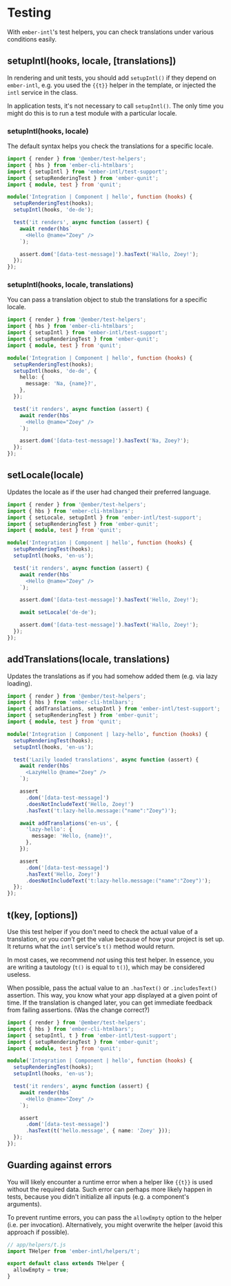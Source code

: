 # Testing

With `ember-intl`'s test helpers, you can check translations under various conditions easily.


## setupIntl(hooks, locale, [translations])

In rendering and unit tests, you should add `setupIntl()` if they depend on `ember-intl`, e.g. you used the `{{t}}` helper in the template, or injected the `intl` service in the class.

In application tests, it's not necessary to call `setupIntl()`. The only time you might do this is to run a test module with a particular locale.


### setupIntl(hooks, locale)

The default syntax helps you check the translations for a specific locale.

```ts
import { render } from '@ember/test-helpers';
import { hbs } from 'ember-cli-htmlbars';
import { setupIntl } from 'ember-intl/test-support';
import { setupRenderingTest } from 'ember-qunit';
import { module, test } from 'qunit';

module('Integration | Component | hello', function (hooks) {
  setupRenderingTest(hooks);
  setupIntl(hooks, 'de-de');

  test('it renders', async function (assert) {
    await render(hbs`
      <Hello @name="Zoey" />
    `);

    assert.dom('[data-test-message]').hasText('Hallo, Zoey!');
  });
});
```


### setupIntl(hooks, locale, translations)

You can pass a translation object to stub the translations for a specific locale.

```ts
import { render } from '@ember/test-helpers';
import { hbs } from 'ember-cli-htmlbars';
import { setupIntl } from 'ember-intl/test-support';
import { setupRenderingTest } from 'ember-qunit';
import { module, test } from 'qunit';

module('Integration | Component | hello', function (hooks) {
  setupRenderingTest(hooks);
  setupIntl(hooks, 'de-de', {
    hello: {
      message: 'Na, {name}?',
    },
  });

  test('it renders', async function (assert) {
    await render(hbs`
      <Hello @name="Zoey" />
    `);

    assert.dom('[data-test-message]').hasText('Na, Zoey?');
  });
});
```


## setLocale(locale)

Updates the locale as if the user had changed their preferred language.

```ts
import { render } from '@ember/test-helpers';
import { hbs } from 'ember-cli-htmlbars';
import { setLocale, setupIntl } from 'ember-intl/test-support';
import { setupRenderingTest } from 'ember-qunit';
import { module, test } from 'qunit';

module('Integration | Component | hello', function (hooks) {
  setupRenderingTest(hooks);
  setupIntl(hooks, 'en-us');

  test('it renders', async function (assert) {
    await render(hbs`
      <Hello @name="Zoey" />
    `);

    assert.dom('[data-test-message]').hasText('Hello, Zoey!');

    await setLocale('de-de');

    assert.dom('[data-test-message]').hasText('Hallo, Zoey!');
  });
});
```


## addTranslations(locale, translations)

Updates the translations as if you had somehow added them (e.g. via lazy loading).

```ts
import { render } from '@ember/test-helpers';
import { hbs } from 'ember-cli-htmlbars';
import { addTranslations, setupIntl } from 'ember-intl/test-support';
import { setupRenderingTest } from 'ember-qunit';
import { module, test } from 'qunit';

module('Integration | Component | lazy-hello', function (hooks) {
  setupRenderingTest(hooks);
  setupIntl(hooks, 'en-us');

  test('Lazily loaded translations', async function (assert) {
    await render(hbs`
      <LazyHello @name="Zoey" />
    `);

    assert
      .dom('[data-test-message]')
      .doesNotIncludeText('Hello, Zoey!')
      .hasText('t:lazy-hello.message:("name":"Zoey")');

    await addTranslations('en-us', {
      'lazy-hello': {
        message: 'Hello, {name}!',
      },
    });

    assert
      .dom('[data-test-message]')
      .hasText('Hello, Zoey!')
      .doesNotIncludeText('t:lazy-hello.message:("name":"Zoey")');
  });
});
```


## t(key, [options])

Use this test helper if you don't need to check the actual value of a translation, or you _can't_ get the value because of how your project is set up. It returns what the `intl` service's `t()` method would return.

In most cases, we recommend _not_ using this test helper. In essence, you are writing a tautology (`t()` is equal to `t()`), which may be considered useless.

When possible, pass the actual value to an `.hasText()` or `.includesText()` assertion. This way, you know what your app displayed at a given point of time. If the translation is changed later, you can get immediate feedback from failing assertions. (Was the change correct?)

```ts
import { render } from '@ember/test-helpers';
import { hbs } from 'ember-cli-htmlbars';
import { setupIntl, t } from 'ember-intl/test-support';
import { setupRenderingTest } from 'ember-qunit';
import { module, test } from 'qunit';

module('Integration | Component | hello', function (hooks) {
  setupRenderingTest(hooks);
  setupIntl(hooks, 'en-us');

  test('it renders', async function (assert) {
    await render(hbs`
      <Hello @name="Zoey" />
    `);

    assert
      .dom('[data-test-message]')
      .hasText(t('hello.message', { name: 'Zoey' }));
  });
});
```


## Guarding against errors

You will likely encounter a runtime error when a helper like `{{t}}` is used without the required data. Such error can perhaps more likely happen in tests, because you didn't initialize all inputs (e.g. a component's arguments).

To prevent runtime errors, you can pass the `allowEmpty` option to the helper (i.e. per invocation). Alternatively, you might overwrite the helper (avoid this approach if possible).

```js
// app/helpers/t.js
import THelper from 'ember-intl/helpers/t';

export default class extends THelper {
  allowEmpty = true;
}
```